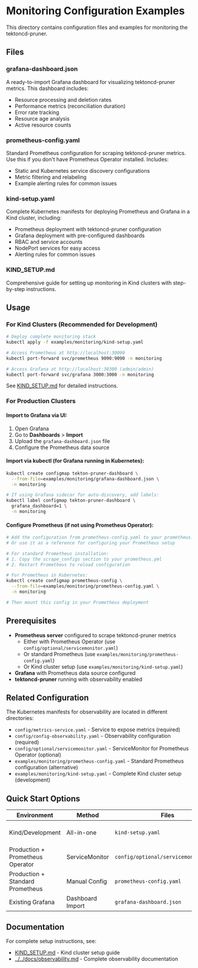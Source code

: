 # Monitoring Configuration Examples

This directory contains configuration files and examples for monitoring the tektoncd-pruner.

## Files

### grafana-dashboard.json
A ready-to-import Grafana dashboard for visualizing tektoncd-pruner metrics. This dashboard includes:

- Resource processing and deletion rates
- Performance metrics (reconciliation duration)
- Error rate tracking
- Resource age analysis
- Active resource counts

### prometheus-config.yaml
Standard Prometheus configuration for scraping tektoncd-pruner metrics. Use this if you don't have Prometheus Operator installed. Includes:

- Static and Kubernetes service discovery configurations
- Metric filtering and relabeling
- Example alerting rules for common issues

### kind-setup.yaml
Complete Kubernetes manifests for deploying Prometheus and Grafana in a Kind cluster, including:

- Prometheus deployment with tektoncd-pruner configuration
- Grafana deployment with pre-configured dashboards
- RBAC and service accounts
- NodePort services for easy access
- Alerting rules for common issues

### KIND_SETUP.md
Comprehensive guide for setting up monitoring in Kind clusters with step-by-step instructions.

## Usage

### For Kind Clusters (Recommended for Development)

```bash
# Deploy complete monitoring stack
kubectl apply -f examples/monitoring/kind-setup.yaml

# Access Prometheus at http://localhost:30090
kubectl port-forward svc/prometheus 9090:9090 -n monitoring

# Access Grafana at http://localhost:30300 (admin/admin)
kubectl port-forward svc/grafana 3000:3000 -n monitoring
```

See [KIND_SETUP.md](KIND_SETUP.md) for detailed instructions.

### For Production Clusters

#### Import to Grafana via UI:
1. Open Grafana
2. Go to **Dashboards** > **Import**
3. Upload the `grafana-dashboard.json` file
4. Configure the Prometheus data source

#### Import via kubectl (for Grafana running in Kubernetes):
```bash
kubectl create configmap tekton-pruner-dashboard \
  --from-file=examples/monitoring/grafana-dashboard.json \
  -n monitoring

# If using Grafana sidecar for auto-discovery, add labels:
kubectl label configmap tekton-pruner-dashboard \
  grafana_dashboard=1 \
  -n monitoring
```

#### Configure Prometheus (if not using Prometheus Operator):
```bash
# Add the configuration from prometheus-config.yaml to your prometheus.yml
# Or use it as a reference for configuring your Prometheus setup

# For standard Prometheus installation:
# 1. Copy the scrape_configs section to your prometheus.yml
# 2. Restart Prometheus to reload configuration

# For Prometheus in Kubernetes:
kubectl create configmap prometheus-config \
  --from-file=examples/monitoring/prometheus-config.yaml \
  -n monitoring

# Then mount this config in your Prometheus deployment
```

## Prerequisites

- **Prometheus server** configured to scrape tektoncd-pruner metrics
  - Either with Prometheus Operator (use `config/optional/servicemonitor.yaml`)
  - Or standard Prometheus (use `examples/monitoring/prometheus-config.yaml`)
  - Or Kind cluster setup (use `examples/monitoring/kind-setup.yaml`)
- **Grafana** with Prometheus data source configured
- **tektoncd-pruner** running with observability enabled

## Related Configuration

The Kubernetes manifests for observability are located in different directories:
- `config/metrics-service.yaml` - Service to expose metrics (required)
- `config/config-observability.yaml` - Observability configuration (required)
- `config/optional/servicemonitor.yaml` - ServiceMonitor for Prometheus Operator (optional)
- `examples/monitoring/prometheus-config.yaml` - Standard Prometheus configuration (alternative)
- `examples/monitoring/kind-setup.yaml` - Complete Kind cluster setup (development)

## Quick Start Options

| Environment | Method | Files | Description |
|-------------|---------|-------|-------------|
| Kind/Development | All-in-one | `kind-setup.yaml` | Complete monitoring stack |
| Production + Prometheus Operator | ServiceMonitor | `config/optional/servicemonitor.yaml` | Automatic discovery |
| Production + Standard Prometheus | Manual Config | `prometheus-config.yaml` | Manual configuration |
| Existing Grafana | Dashboard Import | `grafana-dashboard.json` | Dashboard only |

## Documentation

For complete setup instructions, see:
- [KIND_SETUP.md](KIND_SETUP.md) - Kind cluster setup guide
- [../../docs/observability.md](../../docs/observability.md) - Complete observability documentation 